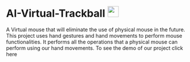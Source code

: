 # AI-Virtual-Trackball <img height="30" width="30" src="https://png.pngitem.com/pimgs/s/469-4695810_vector-illustration-of-computer-mouse-pointing-device-hd.png">
A Virtual mouse that will eliminate the use of physical mouse in the future. This project uses hand gestures and hand movements to perform mouse functionalities. It performs all the operations that a physical mouse can perform using our hand movements.
To see the demo of our project click here 

